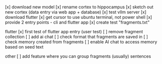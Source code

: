 [x] download new model
[x] rename cortex to hippocampus
[x] sketch out new cortex (data entry via web app + database)
[x] test vllm server 
[x] download flutter
[x] get cursor to use ubuntu terminal, not power shell
[x] provide 2 entry points - cli and flutter app
[x] create test "fragments.txt"

flutter
[x] first test of flutter app entry (user test)
[ ] remove fragment collection
[ ] add ai chat
[ ] check format that fragments are saved in
[ ] check memory created from fragments
[ ] enable AI chat to access memory based on seed text

other
[ ] add feature where you can group fragments (usually) sentences

